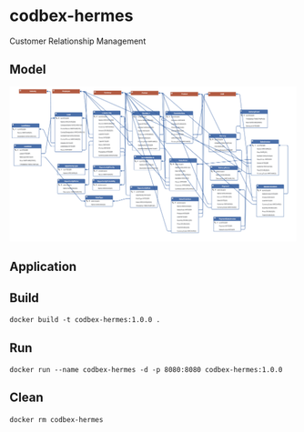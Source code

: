 # codbex-hermes

Customer Relationship Management

## Model

![model](images/hermes-model.png)

## Application

## Build

	docker build -t codbex-hermes:1.0.0 .

## Run

	docker run --name codbex-hermes -d -p 8080:8080 codbex-hermes:1.0.0

## Clean

	docker rm codbex-hermes
